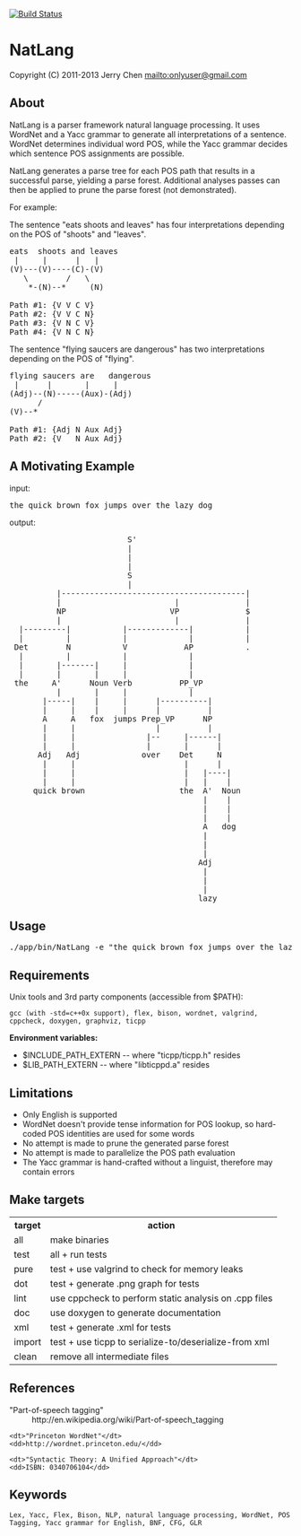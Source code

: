 [![Build Status](https://secure.travis-ci.org/onlyuser/NatLang.png)](http://travis-ci.org/onlyuser/NatLang)

NatLang
=======

Copyright (C) 2011-2013 Jerry Chen <mailto:onlyuser@gmail.com>

About
-----

NatLang is a parser framework natural language processing.
It uses WordNet and a Yacc grammar to generate all interpretations of a sentence.
WordNet determines individual word POS, while the Yacc grammar decides which sentence POS assignments are possible.

NatLang generates a parse tree for each POS path that results in a successful parse, yielding a parse forest.
Additional analyses passes can then be applied to prune the parse forest (not demonstrated).

For example:

The sentence "eats shoots and leaves" has four interpretations depending on the POS of "shoots" and "leaves".

<pre>
eats  shoots and leaves
 |     |      |   |
(V)---(V)----(C)-(V)
   \        /   \
    *-(N)--*     (N)

Path #1: {V V C V}
Path #2: {V V C N}
Path #3: {V N C V}
Path #4: {V N C N}
</pre>

The sentence "flying saucers are dangerous" has two interpretations depending on the POS of "flying".

<pre>
flying saucers are   dangerous
 |      |       |     |
(Adj)--(N)-----(Aux)-(Adj)
      /
(V)--*

Path #1: {Adj N Aux Adj}
Path #2: {V   N Aux Adj}
</pre>

A Motivating Example
--------------------

input:
<pre>
the quick brown fox jumps over the lazy dog
</pre>

output:

<pre>
                         S'
                         |
                         |
                         |
                         S
                         |
          |---------------------------------------|
          |                        |              |
          NP                      VP              $
          |                        |              |
  |---------|           |-------------|           |
  |         |           |             |           |
 Det        N           V            AP           .
  |         |           |             |
  |       |-------|     |             |
  |       |       |     |             |
 the     A'      Noun Verb          PP_VP
          |       |     |             |
       |-----|    |     |      |----------|
       |     |    |     |      |          |
       A     A   fox  jumps Prep_VP      NP
       |     |                 |          |
       |     |               |--     |------|
       |     |               |       |      |
      Adj   Adj             over    Det     N
       |     |                       |      |
       |     |                       |   |----|
       |     |                       |   |    |
     quick brown                    the  A'  Noun
                                         |    |
                                         |    |
                                         |    |
                                         A   dog
                                         |
                                         |
                                         |
                                        Adj
                                         |
                                         |
                                         |
                                        lazy
</pre>

Usage
-----

<pre>
./app/bin/NatLang -e "the quick brown fox jumps over the lazy dog" -d | dot -Tpng -oast_fox.png
</pre>

Requirements
------------

Unix tools and 3rd party components (accessible from $PATH):

    gcc (with -std=c++0x support), flex, bison, wordnet, valgrind, cppcheck, doxygen, graphviz, ticpp

**Environment variables:**

* $INCLUDE_PATH_EXTERN -- where "ticpp/ticpp.h" resides
* $LIB_PATH_EXTERN     -- where "libticppd.a" resides

Limitations
-----------

* Only English is supported
* WordNet doesn't provide tense information for POS lookup, so hard-coded POS identities are used for some words
* No attempt is made to prune the generated parse forest
* No attempt is made to parallelize the POS path evaluation
* The Yacc grammar is hand-crafted without a linguist, therefore may contain errors

Make targets
------------

<table>
    <tr><th> target </th><th> action                                                </th></tr>
    <tr><td> all    </td><td> make binaries                                         </td></tr>
    <tr><td> test   </td><td> all + run tests                                       </td></tr>
    <tr><td> pure   </td><td> test + use valgrind to check for memory leaks         </td></tr>
    <tr><td> dot    </td><td> test + generate .png graph for tests                  </td></tr>
    <tr><td> lint   </td><td> use cppcheck to perform static analysis on .cpp files </td></tr>
    <tr><td> doc    </td><td> use doxygen to generate documentation                 </td></tr>
    <tr><td> xml    </td><td> test + generate .xml for tests                        </td></tr>
    <tr><td> import </td><td> test + use ticpp to serialize-to/deserialize-from xml </td></tr>
    <tr><td> clean  </td><td> remove all intermediate files                         </td></tr>
</table>

References
----------

<dl>
    <dt>"Part-of-speech tagging"</dt>
    <dd>http://en.wikipedia.org/wiki/Part-of-speech_tagging</dd>

    <dt>"Princeton WordNet"</dt>
    <dd>http://wordnet.princeton.edu/</dd>

    <dt>"Syntactic Theory: A Unified Approach"</dt>
    <dd>ISBN: 0340706104</dd>
</dl>

Keywords
--------

    Lex, Yacc, Flex, Bison, NLP, natural language processing, WordNet, POS Tagging, Yacc grammar for English, BNF, CFG, GLR
